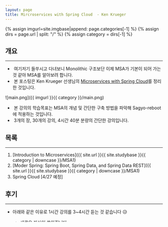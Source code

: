 ```yaml
---
layout: page
title: Mircroservices with Spring Cloud  - Ken Krueger
---
```


{% assign imgurl=site.imgbase|append: page.categories[-1] %}
{% assign dirs = page.url | split: "/" %}
{% assign category = dirs[-1] %}


## 개요

---

- &nbsp;여기저기 들쑤시고 다녀보니 Monolithic 구조보단 이제 MSA가 기본이 되어 가는 것 같아 MSA를 알아보려 합니다.
- &nbsp;본 포스팅은 Ken Krueger 선생님의 [Microservices with Spring Cloud](https://www.udemy.com/course/microservices-with-spring-cloud/)를 정리한 것입니다.

![main.png]({{ imgurl }}{{ category }}/main.png)

- &nbsp;본 강의의 학습목표는 MSA의 개념 및 간단한 구축 방법을 파악해 Sagyo-reboot에 적용하는 것입니다.
-  &nbsp;3개의 장, 30개의 강의, 4시간 40분 분량의 간단한 강의입니다.



## 목록

---

1. [Introduction to Microservices]({{ site.url }}{{ site.studybase }}{{ category | downcase  }}/MSA1)
2. [Moder Spring: Spring Boot, Spring Data, and Spring Data REST]({{ site.url }}{{ site.studybase }}{{ category | downcase  }}/MSA1)
3. Spring Cloud [4/27 예정]



## 후기

---

- 아래와 같은 이유로 1시간 강의를 3~4시간 듣는 것 같습니다 😥

  - 새로운 지식이 쏟아집니다.
  - 영어 강의입니다.
  - 포스팅을 위해 정리 해야합니다.

  

